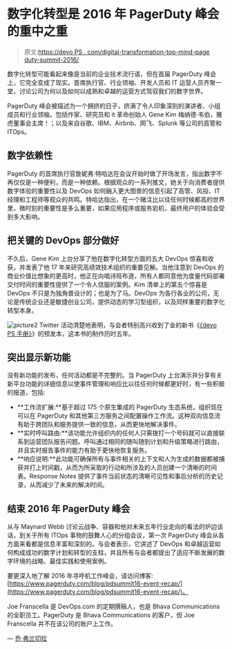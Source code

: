 # 数字化转型是 2016 年 PagerDuty 峰会的重中之重

> 原文:[https://devo PS . com/digital-transformation-top-mind-page duty-summit-2016/](https://devops.com/digital-transformation-top-mind-pagerduty-summit-2016/)

数字化转型可能看起来像是当前的企业技术流行语，但在首届 PagerDuty 峰会上，它完全变成了现实。首席执行官、行业领袖、开发人员和 IT 运营人员齐聚一堂，讨论公司为何以及如何以成熟和卓越的运营方式驾驭我们的数字世界。

PagerDuty 峰会被描述为一个拥挤的日子，挤满了令人印象深刻的演讲者、小组成员和行业领袖，包括作家、研究员和 it 革命创始人 Gene Kim 梅纳德·韦伯，雅虎董事会主席！；以及来自谷歌、IBM、Airbnb、网飞、Splunk 等公司的高管和 ITOps。

## 数字依赖性

PagerDuty 的首席执行官詹妮弗·特哈达在会议开始时做了开场发言，指出数字不再仅仅是一种便利，而是一种依赖。根据观众的一系列推文，她关于向消费者提供数字体验的重要性以及 DevOps 如何融入更大图景的信息引起了高管、风投、IT 经理和工程师等观众的共鸣。特哈达指出，在一个赌注比以往任何时候都高的世界里，微时刻的重要性是多么重要，如果应用程序或服务宕机，最终用户的体验会受到多大影响。

## 把关键的 DevOps 部分做好

不久后，Gene Kim 上台分享了他在数字化转型方面的五大 DevOps 惊喜和收获，并发表了他 17 年来研究高绩效技术组织的重要见解。当他注意到 DevOps 的商业价值比想象的更高时，他正在向唱诗班布道，所有人都同意他为度量代码部署交付时间的重要性提供了一个令人信服的案例。Kim 清单上的第五个惊喜是 DevOps 不只是为独角兽设计的；也是为了马。DevOps 为各行各业的公司，无论是传统企业还是敏捷创业公司，提供动态的学习型组织，以及同样重要的数字化转型本身。

![picture2](../Images/980deb41118eed9742bdf62fcf8e5456.png) Twitter 活动清楚地表明，与会者特别高兴收到了金的新书《[《devo PS 手册》](https://www.amazon.com/DevOps-Handbook-World-Class-Reliability-Organizations/dp/1942788002)》的预发本，这本书的制作历时五年。

## 突出显示新功能

没有新功能的发布，任何活动都是不完整的。当 PagerDuty 上台演示并分享有关新平台功能的详细信息以使事件管理和响应比以往任何时候都更好时，有一些积极的报道，包括:

*   **工作流扩展:**基于超过 175 个原生集成的 PagerDuty 生态系统，组织现在可以在 PagerDuty 和其他第三方服务之间配置操作工作流。这种双向信息流有助于跨团队和服务提供一致的信息，从而更快地解决事件。
*   **实时呼叫路由:**该功能允许组织内的任何人只需拨打一个号码就可以直接联系到运营团队报告问题。呼叫通过相同的随叫随到计划和升级策略进行路由，并且实时报告事件的能力有助于更快地恢复服务。
*   **响应说明:**此功能可确保所有与事件相关的上下文和人为生成的数据都被捕获并打上时间戳，从而为所采取的行动和所涉及的人员创建一个清晰的时间表。Response Notes 提供了事件当前状态的清晰可见性和事后分析的历史记录，从而减少了未来的解决时间。

## 结束 2016 年 PagerDuty 峰会

从与 Maynard Webb 讨论云战争、容器和他对未来五年行业走向的看法的炉边谈话，到关于所有 ITOps 事物的鼓舞人心的分组会议，第一次 PagerDuty 峰会从各方面来看都是信息丰富和深刻的。与会者表示，它讲述了 DevOps 和卓越运营如何构成成功的数字计划和转型的支柱，并且所有与会者都提出了适应不断发展的数字环境的战略、最佳实践和使用案例。

要更深入地了解 2016 年寻呼机工作峰会，请访问博客:[https://www.pagerduty.com/blog/pdsummit16-event-recap/](https://www.pagerduty.com/blog/pdsummit16-event-recap/)。

Joe Franscella 是 DevOps.com 的定期撰稿人，也是 Bhava Communications 的全职员工。PagerDuty 是 Bhava Communications 的客户，但 Joe Franscella 并不在该公司的账户上工作。

— [乔·弗兰切拉](https://devops.com/author/joef/)